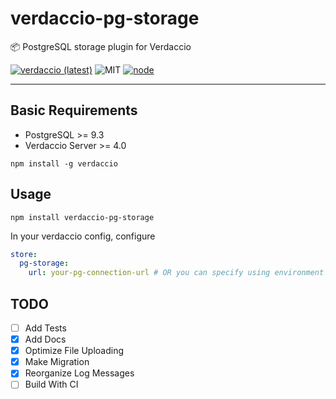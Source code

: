 # verdaccio-pg-storage

📦 PostgreSQL storage plugin for Verdaccio

[![verdaccio (latest)](https://img.shields.io/npm/v/verdaccio-pg-storage/latest.svg)](https://www.npmjs.com/package/verdaccio-pg-storage)
![MIT](https://img.shields.io/github/license/mashape/apistatus.svg)
[![node](https://img.shields.io/node/v/verdaccio-pg-storage/latest.svg)](https://www.npmjs.com/package/verdaccio-pg-storage)

---

## Basic Requirements

- PostgreSQL >= 9.3
- Verdaccio Server >= 4.0

```
npm install -g verdaccio
```

## Usage

```
npm install verdaccio-pg-storage
```

In your verdaccio config, configure

```yaml
store:
  pg-storage:
    url: your-pg-connection-url # OR you can specify using environment POSTGRES_URL.
```

## TODO

- [ ] Add Tests
- [x] Add Docs
- [x] Optimize File Uploading
- [x] Make Migration
- [x] Reorganize Log Messages
- [ ] Build With CI
